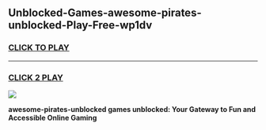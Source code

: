 
## Unblocked-Games-awesome-pirates-unblocked-Play-Free-wp1dv
<h3>
<a href="https://premium76.site?title=awesome-pirates-unblocked&ref=18A1">CLICK TO PLAY</a></h3>
<hr>

<h3>
<a href="https://premium76.site?title=awesome-pirates-unblocked&ref=18A1">CLICK 2 PLAY</a>
  
</h3>

<a href="https://premium76.site?title=awesome-pirates-unblocked&ref=18A1"><img src="https://clearcache.store/games.png"></a>


**awesome-pirates-unblocked games unblocked: Your Gateway to Fun and Accessible Online Gaming**
